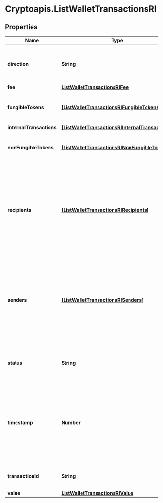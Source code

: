 # Cryptoapis.ListWalletTransactionsRI

## Properties

Name | Type | Description | Notes
------------ | ------------- | ------------- | -------------
**direction** | **String** | Defines the direction of the transaction, e.g. incoming. | 
**fee** | [**ListWalletTransactionsRIFee**](ListWalletTransactionsRIFee.md) |  | 
**fungibleTokens** | [**[ListWalletTransactionsRIFungibleTokens]**](ListWalletTransactionsRIFungibleTokens.md) | Represents fungible tokens&#39;es detailed information | [optional] 
**internalTransactions** | [**[ListWalletTransactionsRIInternalTransactions]**](ListWalletTransactionsRIInternalTransactions.md) |  | [optional] 
**nonFungibleTokens** | [**[ListWalletTransactionsRINonFungibleTokens]**](ListWalletTransactionsRINonFungibleTokens.md) | Represents non-fungible tokens&#39;es detailed information. | [optional] 
**recipients** | [**[ListWalletTransactionsRIRecipients]**](ListWalletTransactionsRIRecipients.md) | Represents a list of recipient addresses with the respective amounts. In account-based protocols like Ethereum there is only one address in this list. | 
**senders** | [**[ListWalletTransactionsRISenders]**](ListWalletTransactionsRISenders.md) | Represents a list of sender addresses with the respective amounts. In account-based protocols like Ethereum there is only one address in this list. | 
**status** | **String** | Defines the status of the transaction, if it is confirmed or unconfirmed. | 
**timestamp** | **Number** | Defines the exact date/time in Unix Timestamp when this transaction was mined, confirmed or first seen in Mempool, if it is unconfirmed. | 
**transactionId** | **String** | Represents the unique TD of the transaction. | 
**value** | [**ListWalletTransactionsRIValue**](ListWalletTransactionsRIValue.md) |  | 


